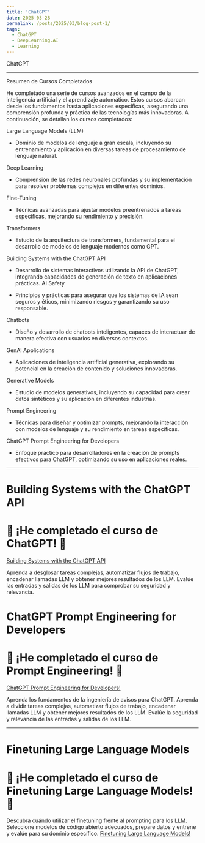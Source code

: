 ```yaml
---
title: 'ChatGPT'
date: 2025-03-28
permalink: /posts/2025/03/blog-post-1/
tags:
  - ChatGPT
  - DeepLearning.AI
  - Learning
---
```


ChatGPT 

------

Resumen de Cursos Completados

He completado una serie de cursos avanzados en el campo de la inteligencia artificial y el aprendizaje automático. Estos cursos abarcan desde los fundamentos hasta aplicaciones específicas, asegurando una comprensión profunda y práctica de las tecnologías más innovadoras. A continuación, se detallan los cursos completados:

Large Language Models (LLM)

  * Dominio de modelos de lenguaje a gran escala, incluyendo su entrenamiento y aplicación en diversas tareas de procesamiento de lenguaje natural.

Deep Learning

  * Comprensión de las redes neuronales profundas y su implementación para resolver problemas complejos en diferentes dominios.

Fine-Tuning
  * Técnicas avanzadas para ajustar modelos preentrenados a tareas específicas, mejorando su rendimiento y precisión.

Transformers

  * Estudio de la arquitectura de transformers, fundamental para el desarrollo de modelos de lenguaje modernos como GPT.

Building Systems with the ChatGPT API

  *   Desarrollo de sistemas interactivos utilizando la API de ChatGPT, integrando capacidades de generación de texto en aplicaciones prácticas.
AI Safety

  * Principios y prácticas para asegurar que los sistemas de IA sean seguros y éticos, minimizando riesgos y garantizando su uso responsable.

Chatbots

* Diseño y desarrollo de chatbots inteligentes, capaces de interactuar de manera efectiva con usuarios en diversos contextos.

GenAI Applications

* Aplicaciones de inteligencia artificial generativa, explorando su potencial en la creación de contenido y soluciones innovadoras.

Generative Models

  * Estudio de modelos generativos, incluyendo su capacidad para crear datos sintéticos y su aplicación en diferentes industrias.

Prompt Engineering

  * Técnicas para diseñar y optimizar prompts, mejorando la interacción con modelos de lenguaje y su rendimiento en tareas específicas.

ChatGPT Prompt Engineering for Developers

  * Enfoque práctico para desarrolladores en la creación de prompts efectivos para ChatGPT, optimizando su uso en aplicaciones reales.

-----

Building Systems with the ChatGPT API
======
# 🎉 ¡He completado el curso de ChatGPT! 🎉

[Building Systems with the ChatGPT API](https://learn.deeplearning.ai/accomplishments/217e0547-4253-4e8e-8885-a22b96ae1f7e?usp=sharing)

Aprenda a desglosar tareas complejas, automatizar flujos de trabajo, encadenar llamadas LLM y obtener mejores resultados de los LLM. Evalúe las entradas y salidas de los LLM para comprobar su seguridad y relevancia.


ChatGPT Prompt Engineering for Developers
======
# 🎉 ¡He completado el curso de Prompt Engineering! 🎉

[ChatGPT Prompt Engineering for Developers!](https://learn.deeplearning.ai/accomplishments/7ca71323-f391-4652-9674-9a962b6d8caa?usp=sharing)


Aprenda los fundamentos de la ingeniería de avisos para ChatGPT. Aprenda a dividir tareas complejas, automatizar flujos de trabajo, encadenar llamadas LLM y obtener mejores resultados de los LLM. Evalúe la seguridad y relevancia de las entradas y salidas de los LLM.

------

Finetuning Large Language Models
======
# 🎉 ¡He completado el curso de Finetuning Large Language Models! 🎉 
Descubra cuándo utilizar el finetuning frente al prompting para los LLM. Seleccione modelos de código abierto adecuados, prepare datos y entrene y evalúe para su dominio específico.
[ Finetuning Large Language Models!](https://learn.deeplearning.ai/accomplishments/b4627de7-006a-4116-b344-26ea094ab194?usp=sharing)

